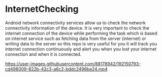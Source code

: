 # InternetChecking
Android network connectivity services allow us to check the network connectivity information of the device. It is very important to check the internet connection of the device while performing the task which is based on internet service such as fetching data from the server (internet) or writing data to the server so this repo is very useful for you it will track you internet connection continuously and alert you when you lost your internet connection and when it is connected.


https://user-images.githubusercontent.com/88178942/192150793-cd498009-822b-42c3-a6c2-bddc2496be24.mp4

